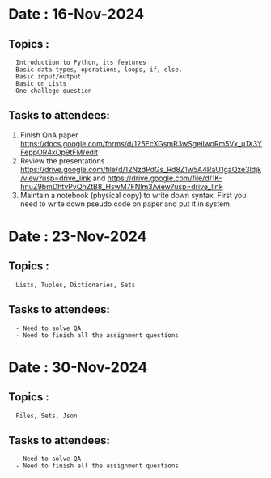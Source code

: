 # Date   : 16-Nov-2024
## Topics : 
      Introduction to Python, its features
      Basic data types, operations, loops, if, else.
      Basic input/output
      Basic on Lists
      One challege question
## Tasks to attendees:
  1. Finish QnA paper https://docs.google.com/forms/d/125EcXGsmR3wSgeilwoRm5Vx_u1X3YFeppOR4xOp9tFM/edit
  2. Review the presentations https://drive.google.com/file/d/12NzdPdGs_Rd8Z1w5A4RaU1gaQze3ldjk/view?usp=drive_link and https://drive.google.com/file/d/1K-hnuZ9bmDhtvPvQhZtB8_HswM7FNlm3/view?usp=drive_link
  3. Maintain a notebook (physical copy) to write down syntax. First you need to write down pseudo code on paper and put it in system.



# Date   : 23-Nov-2024
## Topics : 
      Lists, Tuples, Dictionaries, Sets
## Tasks to attendees:
      - Need to solve QA
      - Need to finish all the assignment questions

# Date   : 30-Nov-2024
## Topics : 
      Files, Sets, Json
## Tasks to attendees:
      - Need to solve QA
      - Need to finish all the assignment questions
